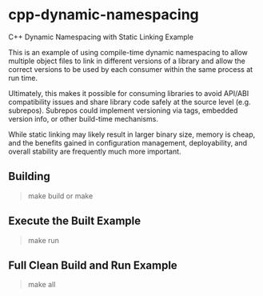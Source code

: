 cpp-dynamic-namespacing
=======================

C++ Dynamic Namespacing with Static Linking Example

This is an example of using compile-time dynamic namespacing to allow multiple object files to link in different versions of a library and allow the correct versions to be used by each consumer within the same process at run time.

Ultimately, this makes it possible for consuming libraries to avoid API/ABI compatibility issues and share library code safely at the source level (e.g. subrepos). Subrepos could implement versioning via tags, embedded version info, or other build-time mechanisms.

While static linking may likely result in larger binary size, memory is cheap, and the benefits gained in configuration management, deployability, and overall stability are frequently much more important.

Building
--------
> make build
or
> make

Execute the Built Example
-------------------------
> make run

Full Clean Build and Run Example
--------------------------------
> make all
